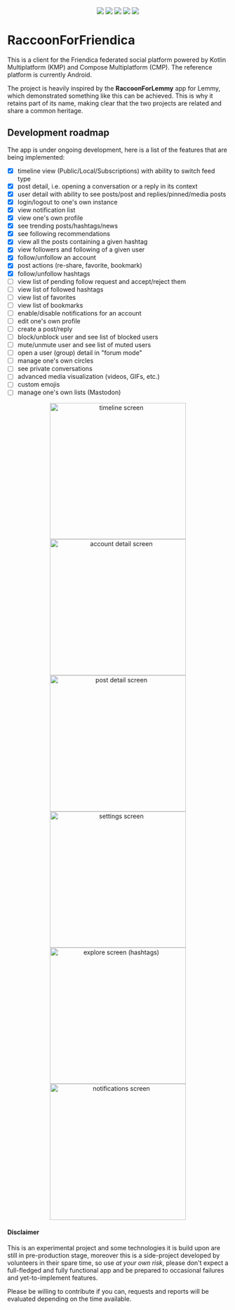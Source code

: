<div align="center">
  <img src="https://img.shields.io/badge/Kotlin-2.0.0-7F52FF?logo=kotlin" />
  <img src="https://img.shields.io/badge/Gradle-8.7-02303A?logo=gradle" />
  <img src="https://img.shields.io/badge/Android-26+-34A853?logo=android" />
  <img src="https://img.shields.io/badge/Compose-1.6.7-4285F4?logo=jetpackcompose" />
  <img src="https://img.shields.io/github/license/LiveFastEatTrashRaccoon/RaccoonForFriendica" />
</div>

# RaccoonForFriendica

This is a client for the Friendica federated social platform powered by Kotlin Multiplatform (KMP)
and Compose Multiplatform (CMP). The reference platform is currently Android.

The project is heavily inspired by the **RaccoonForLemmy** app for Lemmy, which demonstrated something
like this can be achieved. This is why it retains part of its name, making clear that the two projects
are related and share a common heritage.

## Development roadmap

The app is under ongoing development, here is a list of the features that are being implemented:

- [x] timeline view (Public/Local/Subscriptions) with ability to switch feed type
- [x] post detail, i.e. opening a conversation or a reply in its context
- [x] user detail with ability to see posts/post and replies/pinned/media posts
- [x] login/logout to one's own instance
- [x] view notification list
- [x] view one's own profile
- [x] see trending posts/hashtags/news
- [x] see following recommendations
- [x] view all the posts containing a given hashtag
- [x] view followers and following of a given user
- [x] follow/unfollow an account
- [x] post actions (re-share, favorite, bookmark)
- [x] follow/unfollow hashtags
- [ ] view list of pending follow request and accept/reject them
- [ ] view list of followed hashtags
- [ ] view list of favorites
- [ ] view list of bookmarks
- [ ] enable/disable notifications for an account
- [ ] edit one's own profile
- [ ] create a post/reply
- [ ] block/unblock user and see list of blocked users
- [ ] mute/unmute user and see list of muted users
- [ ] open a user (group) detail in "forum mode"
- [ ] manage one's own circles
- [ ] see private conversations
- [ ] advanced media visualization (videos, GIFs, etc.)
- [ ] custom emojis
- [ ] manage one's own lists (Mastodon)

<div align="center">
  <img width="310" src="https://github.com/user-attachments/assets/6b01d961-4fe6-4a44-8c3f-2fb5185656fa" alt="timeline screen" />
  <img width="310" src="https://github.com/user-attachments/assets/3c6b96d2-58f7-42ae-9837-14d9ea9609c2" alt="account detail screen" />
  <img width="310" src="https://github.com/user-attachments/assets/316b7a93-f46f-42f7-90fd-5efe223bbdd6" alt="post detail screen" />
  <img width="310" src="https://github.com/user-attachments/assets/2920e28d-d3e1-4d43-b8a2-3023302575d2" alt="settings screen" />
  <img width="310" src="https://github.com/user-attachments/assets/175fb882-9b66-4a5b-9b1f-220f1d9886ee" alt="explore screen (hashtags)" />
  <img width="310" src="https://github.com/user-attachments/assets/1cfe3f3e-8725-4c3e-b583-8e8cf004d259" alt="notifications screen" />
</div>

#### Disclaimer

This is an experimental project and some technologies it is build upon are still in pre-production
stage, moreover this is a side-project developed by volunteers in their spare time, so use _at your
own risk_, please don't expect a full-fledged and fully functional app and be prepared to occasional
failures and yet-to-implement features.

Please be willing to contribute if you can, requests and reports will be evaluated depending on the
time available.


